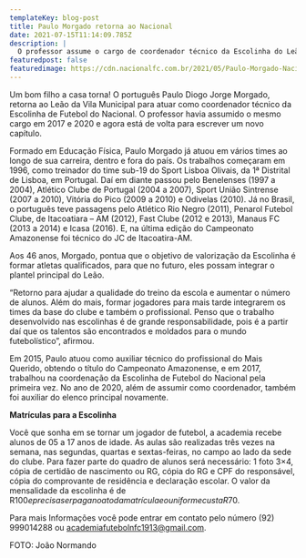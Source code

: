 ```yaml
---
templateKey: blog-post
title: Paulo Morgado retorna ao Nacional
date: 2021-07-15T11:14:09.785Z
description: |
  O professor assume o cargo de coordenador técnico da Escolinha do Leão
featuredpost: false
featuredimage: https://cdn.nacionalfc.com.br/2021/05/Paulo-Morgado-Nacional-FC_00211332_0_202007091724.jpg
---
```

Um bom filho a casa torna! O português Paulo Diogo Jorge Morgado, retorna ao Leão da Vila Municipal para atuar como coordenador técnico da Escolinha de Futebol do Nacional. O professor havia assumido o mesmo cargo em 2017 e 2020 e agora está de volta para escrever um novo capítulo.

Formado em Educação Física, Paulo Morgado já atuou em vários times ao longo de sua carreira, dentro e fora do país. Os trabalhos começaram em 1996, como treinador do time sub-19 do Sport Lisboa Olivais, da 1ª Distrital de Lisboa, em Portugal. Daí em diante passou pelo Benelenses (1997 a 2004), Atlético Clube de Portugal (2004 a 2007), Sport União Sintrense (2007 a 2010), Vitória do Pico (2009 a 2010) e Odivelas (2010). Já no Brasil, o português teve passagens pelo Atlético Rio Negro (2011), Penarol Futebol Clube, de Itacoatiara – AM (2012), Fast Clube (2012 e 2013), Manaus FC (2013 a 2014) e Icasa (2016). E, na última edição do Campeonato Amazonense foi técnico do JC de Itacoatira-AM.

Aos 46 anos, Morgado, pontua que o objetivo de valorização da Escolinha é formar atletas qualificados, para que no futuro, eles possam integrar o plantel principal do Leão.

“Retorno para ajudar a qualidade do treino da escola e aumentar o número de alunos. Além do mais, formar jogadores para mais tarde integrarem os times da base do clube e também o profissional. Penso que o trabalho desenvolvido nas escolinhas é de grande responsabilidade, pois é a partir daí que os talentos são encontrados e moldados para o mundo futebolístico”, afirmou.

Em 2015, Paulo atuou como auxiliar técnico do profissional do Mais Querido, obtendo o título do Campeonato Amazonense, e em 2017, trabalhou na coordenação da Escolinha de Futebol do Nacional pela primeira vez. No ano de 2020, além de assumir como coordenador, também foi auxiliar do elenco principal novamente.

**Matrículas para a Escolinha**

Você que sonha em se tornar um jogador de futebol, a academia recebe alunos de 05 a 17 anos de idade. As aulas são realizadas três vezes na semana, nas segundas, quartas e sextas-feiras, no campo ao lado da sede do clube. Para fazer parte do quadro de alunos será necessário: 1 foto 3×4, cópia de certidão de nascimento ou RG, cópia do RG e CPF do responsável, cópia do comprovante de residência e declaração escolar. O valor da mensalidade da escolinha é de R$100 e precisa ser paga no ato da matrícula e o uniforme custa R$70.

Para mais Informações você pode entrar em contato pelo número (92) 999014288 ou academiafutebolnfc1913@gmail.com.

FOTO: João Normando